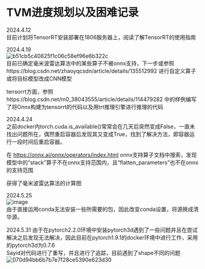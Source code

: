 # TVM进度规划以及困难记录

2024.4.12  
目前计划将TensorRT安装部署在1806服务器上，阅读了解TensorRT的使用指南

2024.4.19  
![b51cb5c40825f1c06c58ef96e6b322c](https://github.com/Dotachuan/TVM/assets/80832042/c76bc7c3-9dda-4df6-a1cd-a8230127e611)  
目前已确定毫米波雷达算法中的某些算子不被onnx支持，下一步或参照https://blog.csdn.net/zhaoyqcsdn/article/details/135512992 进行自定义算子或将目标模型改成CNN模型

tensorrt方面，参照https://blog.csdn.net/m0_38043555/article/details/114479282 中的样例编写了将Onnx构建为tensorrt的代码以及用trt推理引擎进行推理的代码

2024.4.24  
之前docker内torch.cuda.is_available()常常会在几天后突然变成False，一直未找出问题所在，偶然重启容器后发现其又变成True，找到了解决方法，即容器运行一段时间后重启容器。  

在 https://onnx.ai/onnx/operators/index.html onnx支持算子文档中搜索，发现模型中的“stack”算子不在onnx支持范围内，且“flatten_parameters”也不在onnx的支持范围  

获得了毫米波雷达算法的计算图

2024.5.25  
![image](https://github.com/Dotachuan/TVM/assets/80832042/5defb819-10ed-4b88-9734-1133b81f237f)  
由于直接运用conda无法安装一些所需要的包，因此改变conda设置，将源换成清华源。

2024.5.31
由于在pytorch2.2.0环境中安装pytorch3d遇到了一些问题并且在尝试解决之后发现无法解决，因此目前在pytorch1.9.1的docker环境中进行工作，采用的pytorch3d为0.7.6  
Sayid对代码进行了重写，并且进行了追踪，目前遇到了shape不同的问题  
![070d94bb6b7b7e7f28ce5390e623d30](https://github.com/Dotachuan/TVM/assets/80832042/cdec0ff9-5921-4bfc-a3a2-3480f597b5fa)




